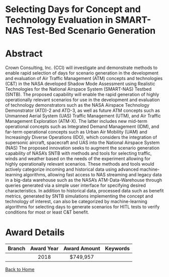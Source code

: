
Selecting Days for Concept and Technology Evaluation in SMART-NAS Test-Bed Scenario Generation
==============================================================================================

# Abstract


Crown Consulting, Inc. (CCI) will investigate and demonstrate methods to enable rapid selection of days for scenario generation in the development and evaluation of Air Traffic Management (ATM) concepts and technologies (C&T) in the NASA developed Shadow Mode Assessment using Realistic Technologies for the National Airspace System (SMART-NAS) Testbed (SNTB). The proposed capability will enable the rapid generation of highly operationally relevant scenarios for use in the development and evaluation of technology demonstrators such as the NASA Airspace Technology Demonstrator (ATD)-2 and ATD-3, as well as future ATM concepts such as Unmanned Aerial System (UAS) Traffic Management (UTM), and Air Traffic Management Exploration (ATM-X). The latter includes new mid-term operational concepts such as Integrated Demand Management (IDM), and far-term operational concepts such as Urban Air Mobility (UAM) and Increasingly Diverse Operations (IDO), which considers the integration of supersonic aircraft, spacecraft and UAS into the National Airspace System (NAS) The proposed innovation seeks to augment the scenario generation capability of NASA’s SNTB with methods and tools for selecting traffic, winds and weather based on the needs of the experiment allowing for highly operationally relevant scenarios. These methods and tools would actively categorize incoming and historical data using advanced machine-learning algorithms, allowing fast access to NAS streaming and legacy data in a big-data warehouse such as the NASA’s ATM-Data-Warehouse through queries generated via a simple user interface for specifying desired characteristics. In addition to historical data, processed data such as benefit metrics, generated by SNTB simulations implementing the concept and technology of interest, can also be categorized by machine-learning algorithms for selecting days to generate scenarios for HITL tests to verify conditions for most or least C&T benefit.  

# Award Details

|Branch|Award Year|Award Amount|Keywords|
| :---: | :---: | :---: | :---: |
||2018|$749,957||
  
  


[Back to Home](https://github.com/chrischow/dod_sbir_awards/Reports/JT/#367)
